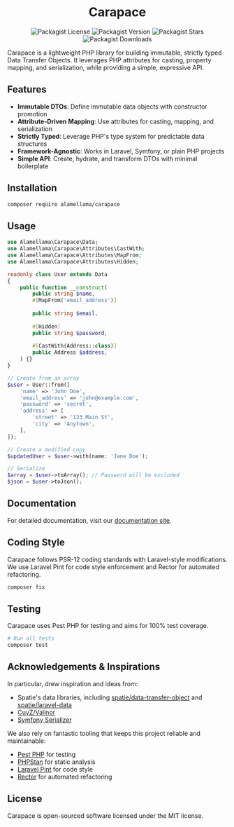 <h1 align="center">Carapace</h1>
<p align="center">
    <img alt="Packagist License" src="https://img.shields.io/packagist/l/ALameLlama/carapace">
    <img alt="Packagist Version" src="https://img.shields.io/packagist/v/ALameLlama/carapace">
    <img alt="Packagist Stars" src="https://img.shields.io/packagist/stars/ALameLlama/carapace">
    <img alt="Packagist Downloads" src="https://img.shields.io/packagist/dt/ALameLlama/carapace">
</p>

Carapace is a lightweight PHP library for building immutable, strictly typed Data Transfer Objects.
It leverages PHP attributes for casting, property mapping,
and serialization, while providing a simple, expressive API.

## Features

- **Immutable DTOs**: Define immutable data objects with constructor promotion
- **Attribute-Driven Mapping**: Use attributes for casting, mapping, and serialization
- **Strictly Typed**: Leverage PHP's type system for predictable data structures
- **Framework-Agnostic**: Works in Laravel, Symfony, or plain PHP projects
- **Simple API**: Create, hydrate, and transform DTOs with minimal boilerplate

## Installation

```bash
composer require alamellama/carapace
```

## Usage

```php
use Alamellama\Carapace\Data;
use Alamellama\Carapace\Attributes\CastWith;
use Alamellama\Carapace\Attributes\MapFrom;
use Alamellama\Carapace\Attributes\Hidden;

readonly class User extends Data
{
    public function __construct(
        public string $name,
        #[MapFrom('email_address')]
        
        public string $email,
        
        #[Hidden]
        public string $password,
        
        #[CastWith(Address::class)]
        public Address $address,
    ) {}
}

// Create from an array
$user = User::from([
    'name' => 'John Doe',
    'email_address' => 'john@example.com',
    'password' => 'secret',
    'address' => [
        'street' => '123 Main St',
        'city' => 'Anytown',
    ],
]);

// Create a modified copy
$updatedUser = $user->with(name: 'Jane Doe');

// Serialize
$array = $user->toArray(); // Password will be excluded
$json = $user->toJson();
```

## Documentation

For detailed documentation, visit our [documentation site](https://alamellama.github.io/carapace/).

## Coding Style

Carapace follows PSR-12 coding standards with Laravel-style modifications. We use Laravel Pint for code style enforcement and Rector for automated refactoring.

```bash
composer fix
```

## Testing

Carapace uses Pest PHP for testing and aims for 100% test coverage.

```bash
# Run all tests
composer test
```

## Acknowledgements & Inspirations

In particular, drew inspiration and ideas from:

- Spatie's data libraries, including [spatie/data-transfer-object](https://github.com/spatie/data-transfer-object) and [spatie/laravel-data](https://github.com/spatie/laravel-data)
- [CuyZ/Valinor](https://github.com/CuyZ/Valinor)
- [Symfony Serializer](https://symfony.com/doc/current/components/serializer.html)

We also rely on fantastic tooling that keeps this project reliable and maintainable:

- [Pest PHP](https://pestphp.com/) for testing
- [PHPStan](https://phpstan.org/) for static analysis
- [Laravel Pint](https://laravel.com/docs/pint) for code style
- [Rector](https://github.com/rectorphp/rector) for automated refactoring

## License

Carapace is open-sourced software licensed under the MIT license.
